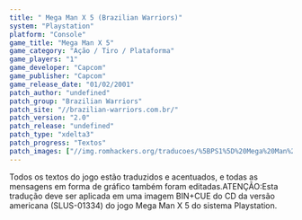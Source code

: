 ```yaml
---
title: " Mega Man X 5 (Brazilian Warriors)"
system: "Playstation"
platform: "Console"
game_title: "Mega Man X 5"
game_category: "Ação / Tiro / Plataforma"
game_players: "1"
game_developer: "Capcom"
game_publisher: "Capcom"
game_release_date: "01/02/2001"
patch_author: "undefined"
patch_group: "Brazilian Warriors"
patch_site: "//brazilian-warriors.com.br/"
patch_version: "2.0"
patch_release: "undefined"
patch_type: "xdelta3"
patch_progress: "Textos"
patch_images: ["//img.romhackers.org/traducoes/%5BPS1%5D%20Mega%20Man%20X%205%20-%20Brazilian%20Warriors%20-%201.jpg","//img.romhackers.org/traducoes/%5BPS1%5D%20Mega%20Man%20X%205%20-%20Brazilian%20Warriors%20-%202.jpg","//img.romhackers.org/traducoes/%5BPS1%5D%20Mega%20Man%20X%205%20-%20Brazilian%20Warriors%20-%203.jpg"]
---
```

Todos os textos do jogo estão traduzidos e acentuados, e todas as mensagens em forma de gráfico também foram editadas.ATENÇÃO:Esta tradução deve ser aplicada em uma imagem BIN+CUE do CD da versão americana (SLUS-01334) do jogo Mega Man X 5 do sistema Playstation.
